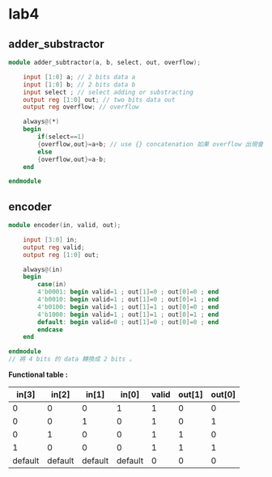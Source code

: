 # lab4
## adder_substractor

``` Verilog
module adder_subtractor(a, b, select, out, overflow); 

    input [1:0] a; // 2 bits data a 
    input [1:0] b; // 2 bits data b
    input select ; // select adding or substracting
    output reg [1:0] out; // two bits data out
    output reg overflow; // overflow

    always@(*)
    begin
        if(select==1)
        {overflow,out}=a+b; // use {} concatenation 如果 overflow 出現會記錄在 overflow 
        else
        {overflow,out}=a-b;
    end

endmodule
``` 
## encoder
``` Verilog
module encoder(in, valid, out);

    input [3:0] in; 
    output reg valid;
    output reg [1:0] out;

    always@(in)
    begin
        case(in)
        4'b0001: begin valid=1 ; out[1]=0 ; out[0]=0 ; end
        4'b0010: begin valid=1 ; out[1]=0 ; out[0]=1 ; end
        4'b0100: begin valid=1 ; out[1]=1 ; out[0]=0 ; end
        4'b1000: begin valid=1 ; out[1]=1 ; out[0]=1 ; end
        default: begin valid=0 ; out[1]=0 ; out[0]=0 ; end
        endcase
    end

endmodule
// 將 4 bits 的 data 轉換成 2 bits 。
```
 **Functional table :**

| in[3] | in[2] | in[1] | in[0] | valid | out[1] | out[0] |
| ----  | ----  | ----  | ----  | ----  | ----   | -----  |
|  0    |   0   |  0    |   1   |   1   |   0    |   0    |
|  0    |   0   |  1    |   0   |   1   |   0    |   1    |
|  0    |   1   |  0    |   0   |   1   |   1    |   0    |
|  1    |   0   |  0    |   0   |   1   |   1    |   1    |
|default|default|default|default|   0   |   0    |   0    | 
